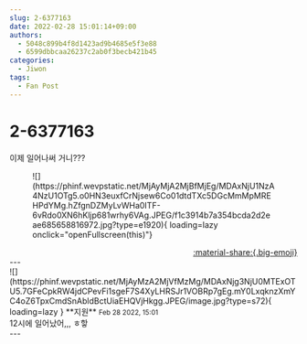 ```yaml
---
slug: 2-6377163
date: 2022-02-28 15:01:14+09:00
authors:
  - 5048c899b4f8d1423ad9b4685e5f3e88
  - 6599dbbcaa26237c2ab0f3becb421b45
categories:
  - Jiwon
tags:
  - Fan Post
---
```


# 2-6377163

<div class="post-container" markdown="1">
<div class="content-container md-sidebar__scrollwrap" markdown="1">

이제 일어나써 거니???
<figure markdown="1">
![](https://phinf.wevpstatic.net/MjAyMjA2MjBfMjEg/MDAxNjU1NzA4NzU1OTg5.o0HN3euxfCrNjsew6Co01dtdTXc5DGcMmMpMREHPdYMg.hZfgnDZMyLvWHa0ITF-6vRdo0XN6hKljp681wrhy6VAg.JPEG/f1c3914b7a354bcda2d2eae685658816972.jpg?type=e1920){ loading=lazy onclick="openFullscreen(this)"}
</figure>


</div>
</div>

<div style="text-align: right;" markdown="1">
<a href="https://weverse.io/fromis9/fanpost/2-6377163" style="text-align: right;">:material-share:{.big-emoji}</a>
</div>
---

<div class="comments-container md-sidebar__scrollwrap" markdown="1">
<div class="comment" markdown="1">
<div class='id-container' markdown="1">
![](https://phinf.wevpstatic.net/MjAyMzA2MjVfMzMg/MDAxNjg3NjU0MTExOTU5.7GFeCpkRW4jdCPevFi1sgeF7S4XyLHRSJr1VOBRp7gEg.mY0LxqknzXmYC4oZ6TpxCmdSnAbldBctUiaEHQVjHkgg.JPEG/image.jpg?type=s72){ loading=lazy }
**<span class="artist">지원</span>** <small>Feb 28 2022, 15:01</small><br>
</div>
<div class='comment-body' markdown="1">
12시에 일어났어,,, ㅎ핳
</div>
</div>
</div>
---
